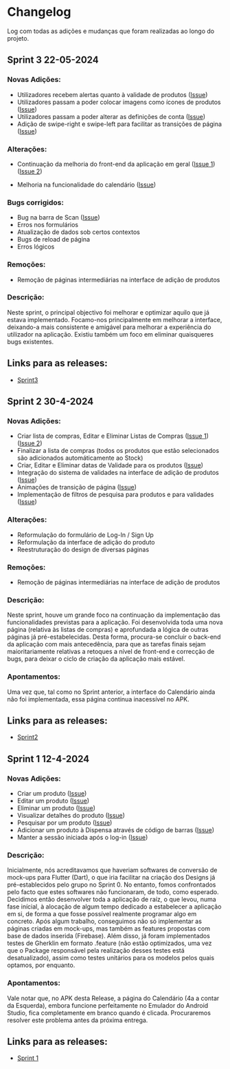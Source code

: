 # Changelog

Log com todas as adições e mudanças que foram realizadas ao longo do projeto.

## Sprint 3 22-05-2024

### Novas Adições:

- Utilizadores recebem alertas quanto à validade de produtos (<a href="https://github.com/FEUP-LEIC-ES-2023-24/2LEIC14T3/issues/26">Issue</a>)
- Utilizadores passam a poder colocar imagens como ícones de produtos (<a href="https://github.com/FEUP-LEIC-ES-2023-24/2LEIC14T3/issues/28">Issue</a>)
- Utilizadores passam a poder alterar as definições de conta (<a href="https://github.com/FEUP-LEIC-ES-2023-24/2LEIC14T3/issues/29">Issue</a>)
- Adição de swipe-right e swipe-left para facilitar as transições de página (<a href="https://github.com/FEUP-LEIC-ES-2023-24/2LEIC14T3/issues/37">Issue</a>)

### Alterações:

- Continuação da melhoria do front-end da aplicação em geral (<a href="https://github.com/FEUP-LEIC-ES-2023-24/2LEIC14T3/issues/13">Issue 1</a>)
(<a href="https://github.com/FEUP-LEIC-ES-2023-24/2LEIC14T3/issues/30">Issue 2</a>)


- Melhoria na funcionalidade do calendário (<a href="https://github.com/FEUP-LEIC-ES-2023-24/2LEIC14T3/issues/27">Issue</a>)

### Bugs corrigidos:

- Bug na barra de Scan (<a href="https://github.com/FEUP-LEIC-ES-2023-24/2LEIC14T3/issues/14">Issue</a>)
- Erros nos formulários
- Atualização de dados sob certos contextos
- Bugs de reload de página
- Erros lógicos

### Remoções:

- Remoção de páginas intermediárias na interface de adição de produtos


### Descrição:

Neste sprint, o principal objectivo foi melhorar e optimizar aquilo que já estava implementado. Focamo-nos principalmente em melhorar a interface, deixando-a mais consistente e amigável para melhorar a experiência do utilizador na aplicação. Existiu também um foco em eliminar quaisqueres bugs existentes.

## Links para as releases:

- <a href="https://github.com/FEUP-LEIC-ES-2023-24/2LEIC14T3/releases/tag/Sprint_3">Sprint3</a>



## Sprint 2 30-4-2024

### Novas Adições:

- Criar lista de compras, Editar e Eliminar Listas de Compras (<a href="https://github.com/FEUP-LEIC-ES-2023-24/2LEIC14T3/issues/20">Issue 1</a>) (<a href="https://github.com/FEUP-LEIC-ES-2023-24/2LEIC14T3/issues/16">Issue 2</a>)
- Finalizar a lista de compras (todos os produtos que estão selecionados são adicionados automáticamente ao Stock)
- Criar, Editar e Eliminar datas de Validade para os produtos (<a href="https://github.com/FEUP-LEIC-ES-2023-24/2LEIC14T3/issues/21">Issue</a>)
- Integração do sistema de validades na interface de adição de produtos (<a href="https://github.com/FEUP-LEIC-ES-2023-24/2LEIC14T3/issues/21">Issue</a>)
- Animações de transição de página (<a href="https://github.com/FEUP-LEIC-ES-2023-24/2LEIC14T3/issues/19">Issue</a>)
- Implementação de filtros de pesquisa para produtos e para validades (<a href="https://github.com/FEUP-LEIC-ES-2023-24/2LEIC14T3/issues/22">Issue</a>)

### Alterações:

- Reformulação do formulário de Log-In / Sign Up
- Reformulação da interface de adição do produto
- Reestruturação do design de diversas páginas

### Remoções:

- Remoção de páginas intermediárias na interface de adição de produtos


### Descrição:

Neste sprint, houve um grande foco na continuação da implementação das funcionalidades previstas para a aplicação. Foi desenvolvida toda uma nova página (relativa às listas de compras) e aprofundada a lógica de outras páginas já pré-estabelecidas. Desta forma, procura-se concluir o back-end da aplicação com mais antecedência, para que as tarefas finais sejam maioritariamente relativas a retoques a nível de front-end e correcção de bugs, para deixar o ciclo de criação da aplicação mais estável.


### Apontamentos:

Uma vez que, tal como no Sprint anterior, a interface do Calendário ainda não foi implementada, essa página continua inacessível no APK.


## Links para as releases:

- <a href="https://github.com/FEUP-LEIC-ES-2023-24/2LEIC14T3/releases/tag/Sprint_2">Sprint2</a>





## Sprint 1 12-4-2024

### Novas Adições:

- Criar um produto (<a href="https://github.com/FEUP-LEIC-ES-2023-24/2LEIC14T3/issues/7">Issue</a>)
- Editar um produto (<a href="https://github.com/FEUP-LEIC-ES-2023-24/2LEIC14T3/issues/9">Issue</a>)
- Eliminar um produto (<a href="https://github.com/FEUP-LEIC-ES-2023-24/2LEIC14T3/issues/8">Issue</a>)
- Visualizar detalhes do produto (<a href="https://github.com/FEUP-LEIC-ES-2023-24/2LEIC14T3/issues/10">Issue</a>)
- Pesquisar por um produto (<a href="https://github.com/FEUP-LEIC-ES-2023-24/2LEIC14T3/issues/11">Issue</a>)
- Adicionar um produto à Dispensa através de código de barras (<a href="https://github.com/FEUP-LEIC-ES-2023-24/2LEIC14T3/issues/6">Issue</a>)
- Manter a sessão iniciada após o log-in (<a href="https://github.com/FEUP-LEIC-ES-2023-24/2LEIC14T3/issues/12">Issue</a>)

### Descrição:


Inicialmente, nós acreditavamos que haveriam softwares de conversão de mock-ups para Flutter (Dart), o que iria facilitar na criação dos Designs já pré-establecidos pelo grupo no Sprint 0. 
No entanto, fomos confrontados pelo facto que estes softwares não funcionaram, de todo, como esperado. 
Decidimos então desenvolver toda a aplicação de raíz, o que levou, numa fase inícial, à alocação de algum tempo dedicado a estabelecer a aplicação em si, de forma a que fosse possível realmente programar algo em concreto. 
Após algum trabalho, conseguimos não só implementar as páginas criadas em mock-ups, mas também as features propostas com base de dados inserida (Firebase). 
Além disso, já foram implementados testes de Gherklin em formato .feature (não estão optimizados, uma vez que o Package responsável pela realização desses testes está desatualizado), assim como testes unitários para os modelos pelos quais optamos, por enquanto.

### Apontamentos:

Vale notar que, no APK desta Release, a página do Calendário (4a a contar da Esquerda), embora funcione perfeitamente no Emulador do Android Studio, fica completamente em branco quando é clicada. 
Procuraremos resolver este problema antes da próxima entrega.

## Links para as releases:

- <a href="https://github.com/FEUP-LEIC-ES-2023-24/2LEIC14T3/releases/tag/Sprint_1">Sprint 1</a>
